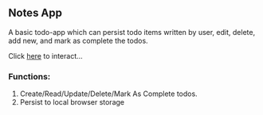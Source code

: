 ## Notes App

A basic todo-app which can persist todo items written by user, edit, delete, add new, and mark as complete the todos.

Click [here](https://rawgit.com/Swapnil-ingle/JavaScript_mini_projects/main/todo-app/index.html) to interact...

### Functions:

1. Create/Read/Update/Delete/Mark As Complete todos.
2. Persist to local browser storage